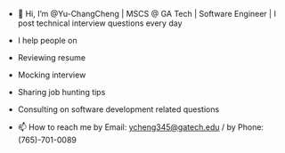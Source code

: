 - 👋 Hi, I’m @Yu-ChangCheng | MSCS @ GA Tech | Software Engineer | I post technical interview questions every day 
  
- I help people on
  
- Reviewing resume
- Mocking interview
- Sharing job hunting tips
- Consulting on software development related questions

- 📫 How to reach me by Email: ycheng345@gatech.edu / by Phone: (765)-701-0089
<!---
Yu-ChangCheng/Yu-ChangCheng is a ✨ special ✨ repository because its `README.md` (this file) appears on your GitHub profile.
You can click the Preview link to take a look at your changes.
--->
